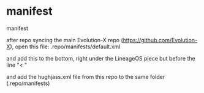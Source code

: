 # manifest
manifest

after repo syncing the main Evolution-X repo (https://github.com/Evolution-X), open this file:
.repo/manifests/default.xml

and add this to the bottom, right under the LineageOS piece but before the </manifest> line
"<<!-- HubertVonJass -->
  <include name="hughjass.xml" />"

and add the hughjass.xml file from this repo to the same folder (.repo/manifests)
